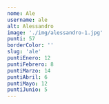 ```yaml
---
nome: Ale
username: ale
alt: Alessandro
image: './img/alessandro-1.jpg'
punti: 57
borderColor: ''
slug: 'ale'
puntiEnero: 12
puntiFebrero: 8
puntiMarzo: 14
puntiAbril: 6
puntiMayo: 12
puntiJunio: 5
---
```

